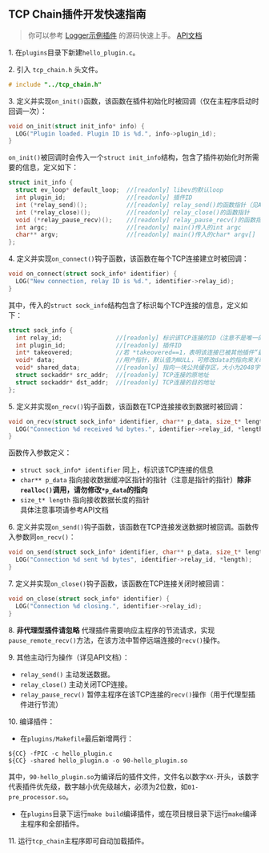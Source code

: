 TCP Chain插件开发快速指南
-----------------------
> 你可以参考 [Logger示例插件](../plugins/logger.c) 的源码快速上手。
> [API文档](./api.md)

1\. 在`plugins`目录下新建`hello_plugin.c`。

2\. 引入 `tcp_chain.h` 头文件。
```C
# include "../tcp_chain.h"
```

3\. 定义并实现`on_init()`函数，该函数在插件初始化时被回调（仅在主程序启动时回调一次）：
```C
void on_init(struct init_info* info) {
  LOG("Plugin loaded. Plugin ID is %d.", info->plugin_id);
}
```
`on_init()`被回调时会传入一个`struct init_info`结构，包含了插件初始化时所需要的信息，定义如下：
```C
struct init_info {
  struct ev_loop* default_loop;  //[readonly] libev的默认loop
  int plugin_id;                 //[readonly] 插件ID
  int (*relay_send)();           //[readonly] relay_send()的函数指针（见API文档）
  int (*relay_close)();          //[readonly] relay_close()的函数指针
  void (*relay_pause_recv)();    //[readonly] relay_pause_recv()的函数指针
  int argc;                      //[readonly] main()传入的int argc
  char** argv;                   //[readonly] main()传入的char* argv[]
};
```

4\. 定义并实现`on_connect()`钩子函数，该函数在每个TCP连接建立时被回调：
```C
void on_connect(struct sock_info* identifier) {
  LOG("New connection, relay ID is %d.", identifier->relay_id);
}
```
其中，传入的`struct sock_info`结构包含了标识每个TCP连接的信息，定义如下：
```C
struct sock_info {
  int relay_id;               //[readonly] 标识该TCP连接的ID（注意不是唯一的ID，在该TCP连接关闭后，该ID的值会被复用）
  int plugin_id;              //[readonly] 插件ID
  int* takeovered;            //若 *takeovered==1，表明该连接已被其他插件“最终处理”（代理/转发）
  void* data;                 //用户指针，默认值为NULL，可修改data的指向来关联该TCP连接的自定义数据
  void* shared_data;          //[readonly] 指向一块公共缓存区，大小为2048字节，用于在多个插件之间共享数据（公共缓冲区spec约定有待讨论）。
  struct sockaddr* src_addr;  //[readonly] TCP连接的原地址
  struct sockaddr* dst_addr;  //[readonly] TCP连接的目的地址
};
```

5\. 定义并实现`on_recv()`钩子函数，该函数在TCP连接接收到数据时被回调：
```C
void on_recv(struct sock_info* identifier, char** p_data, size_t* length) {
  LOG("Connection %d received %d bytes.", identifier->relay_id, *length);
}
```
函数传入参数定义：
* `struct sock_info* identifier` 同上，标识该TCP连接的信息
* `char** p_data` 指向接收数据缓冲区指针的指针（注意是指针的指针）**除非`realloc()`调用，请勿修改`*p_data`的指向**
* `size_t* length` 指向接收数据长度的指针  
具体注意事项请参考API文档

6\. 定义并实现`on_send()`钩子函数，该函数在TCP连接发送数据时被回调。函数传入参数同`on_recv()`：
```C
void on_send(struct sock_info* identifier, char** p_data, size_t* length) {
  LOG("Connection %d sent %d bytes", identifier->relay_id, *length);
}
```

7\. 定义并实现`on_close()`钩子函数，该函数在TCP连接关闭时被回调：
```C
void on_close(struct sock_info* identifier) {
  LOG("Connection %d closing.", identifier->relay_id);
}
```

8\. **非代理型插件请忽略** 代理插件需要响应主程序的节流请求，实现`pause_remote_recv()`方法，在该方法中暂停远端连接的`recv()`操作。

9\. 其他主动行为操作（详见API文档）：

* `relay_send()` 主动发送数据。
* `relay_close()` 主动关闭TCP连接。
* `relay_pause_recv()` 暂停主程序在该TCP连接的`recv()`操作（用于代理型插件进行节流）

10\. 编译插件：
* 在`plugins/Makefile`最后新增两行：
```
${CC} -fPIC -c hello_plugin.c
${CC} -shared hello_plugin.o -o 90-hello_plugin.so
```

其中，`90-hello_plugin.so`为编译后的插件文件，文件名以数字`XX-`开头，该数字代表插件优先级，数字越小优先级越大，必须为2位数，如`01-pre_processor.so`。
* 在`plugins`目录下运行`make build`编译插件，或在项目根目录下运行`make`编译主程序和全部插件。

11\. 运行`tcp_chain`主程序即可自动加载插件。
